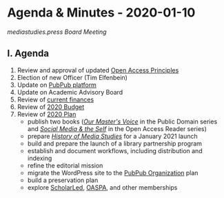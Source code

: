 # Agenda & Minutes - 2020-01-10

*mediastudies.press Board Meeting*

## I. Agenda

1. Review and approval of updated [Open Access Principles](https://github.com/mediastudiespress/organization/blob/master/operations/policies/open_access_principles.md)
2. Election of new Officer (Tim Elfenbein)
2. Update on [PubPub platform](https://www.pubpub.org/pricing)
4. Update on Academic Advisory Board
8. Review of [current finances](https://airtable.com/shruowH9xZToBNv0C/tblE0XjrDlfADUIHq?blocks=hide)
9. Review of [2020 Budget](https://github.com/mediastudiespress/organization/blob/master/operations/budgets_and_plans/2020_budget_draft.md)
9. Review of [2020 Plan](https://github.com/mediastudiespress/organization/blob/master/operations/budgets_and_plans/2020_plan.md)
     * publish two books ([*Our Master's Voice*](https://msp.pubpub.org/masters-voice) in the Public Domain series and [*Social Media & the Self*](https://msp.pubpub.org/sms) in the Open Access Reader series)
     * prepare [*History of Media Studies*](https://hms.pubpub.org) for a January 2021 launch
     * build and prepare the launch of a library partnership program
     * establish and document workflows, including distribution and indexing
     * refine the editorial mission
     * migrate the WordPress site to the [PubPub Organization](https://www.pubpub.org/pricing) plan
     * build a preservation plan
     * explore [ScholarLed](https://scholarled.org), [OASPA](https://oaspa.org), and other memberships
    